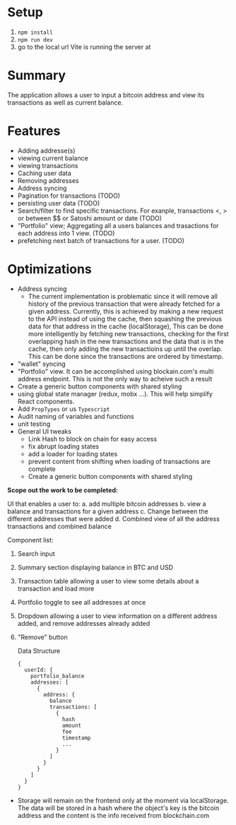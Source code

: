 # Setup

1. `npm install`
2. `npm run dev`
3. go to the local url Vite is running the server at

# Summary

The application allows a user to input a bitcoin address and view its transactions as well as current balance.

# Features

- Adding addresse(s)
- viewing current balance
- viewing transactions
- Caching user data
- Removing addresses
- Address syncing
- Pagination for transactions (TODO)
- persisting user data (TODO)
- Search/filter to find specific transactions. For exanple, transactions <, > or between $$ or Satoshi amount or date (TODO)
- "Portfolio" view; Aggregating all a users balances and trasactions for each address into 1 view. (TODO)
- prefetching next batch of transactions for a user. (TODO)

# Optimizations

- Address syncing
  - The current implementation is problematic since it will remove all history of the previous transaction that were already fetched for a given address. Currently, this is achieved by making a new request to the API instead of using the cache, then squashing the previous data for that address in the cache (localStorage), This can be done more intelligently by fetching new transactions, checking for the first overlapping hash in the new transactions and the data that is in the cache, then only adding the new transactioins up until the overlap. This can be done since the transactions are ordered by timestamp.
- "wallet" syncing
- "Portfolio" view. It can be accomplished using blockain.com's multi address endpoint. This is not the only way to acheive such a result
- Create a generic button components with shared styling
- using global state manager (redux, mobx ...). This will help simplify React components.
- Add `PropTypes` or us `Typescript`
- Audit naming of variables and functions
- unit testing
- General UI tweaks
  - Link Hash to block on chain for easy access
  - fix abrupt loading states
  - add a loader for loading states
  - prevent content from shifting when loading of transactions are complete
  - Create a generic button components with shared styling

**Scope out the work to be completed:**

UI that enables a user to:
a. add multiple bitcoin addresses
b. view a balance and transactions for a given address
c. Change between the different addresses that were added
d. Combined view of all the address transactions and combined balance

Component list:

1.  Search input
2.  Summary section displaying balance in BTC and USD
3.  Transaction table allowing a user to view some details about a transaction and load more
4.  Portfolio toggle to see all addresses at once
5.  Dropdown allowing a user to view information on a different address added, and remove addresses already added
6.  "Remove" button

    Data Structure

    ```
    {
      userId: {
        portfolio_balance
        addresses: [
          {
            address: {
              balance
              transactions: [
                {
                  hash
                  amount
                  fee
                  timestamp
                  ...
                }
              ]
            }
          }
        ]
      }
    }
    ```

- Storage will remain on the frontend only at the moment via localStorage. The data will be stored in a hash where the object's key is the bitcoin address and the content is the info received from blockchain.com
